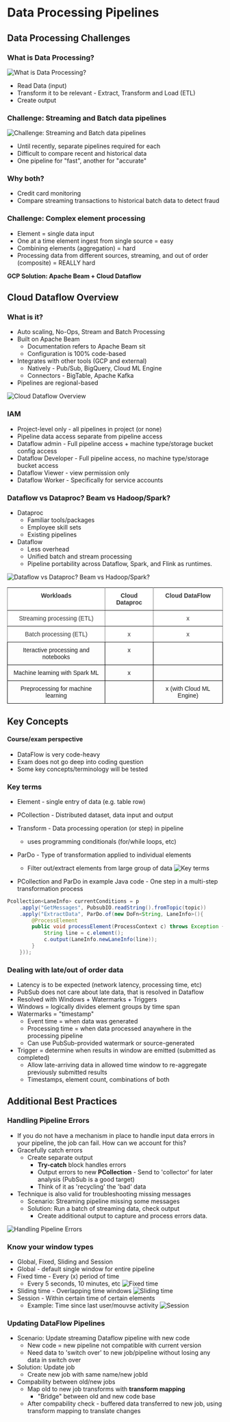 # Data Processing Pipelines

## Data Processing Challenges

### What is Data Processing?
  ![What is Data Processing?](./image/4-2-1.png "What is Data Processing?")
- Read Data (input)
- Transform it to be relevant - Extract, Transform and Load (ETL)
- Create output

### Challenge: Streaming and Batch data pipelines
![Challenge: Streaming and Batch data pipelines](./image/4-2-2.png "Challenge: Streaming and Batch data pipelines")
- Until recently, separate pipelines required for each
- Difficult to compare recent and historical data
- One pipeline for "fast", another for "accurate"

### Why both? 
- Credit card monitoring
- Compare streaming transactions to historical batch data to detect fraud

### Challenge: Complex element processing
- Element = single data input
- One at a time element ingest from single source = easy
- Combining elements (aggregation) = hard
- Processing data from different sources, streaming, and out of order (composite) = REALLY hard

**GCP Solution: Apache Beam + Cloud Dataflow**

## Cloud Dataflow Overview
### What is it?
- Auto scaling, No-Ops, Stream and Batch Processing 
- Built on Apache Beam
  - Documentation refers to Apache Beam sit
  - Configuration is 100% code-based
- Integrates with other tools (GCP and external)
  - Natively - Pub/Sub, BigQuery, Cloud ML Engine
  - Connectors - BigTable, Apache Kafka
- Pipelines are regional-based

![Cloud Dataflow Overview](./image/4-2-3.png "Cloud Dataflow Overview")

### IAM
- Project-level only - all pipelines in project (or none)
- Pipeline data access separate from pipeline access 
- Dataflow admin - Full pipeline access + machine type/storage bucket config access
- Dataflow Developer - Full pipeline access, no machine type/storage bucket access 
- Dataflow Viewer - view permission only
- Dataflow Worker - Specifically for service accounts
  
### Dataflow vs Dataproc? Beam vs Hadoop/Spark?
- Dataproc
  - Familiar tools/packages
  - Employee skill sets
  - Existing pipelines
- Dataflow 
  - Less overhead
  - Unified batch and stream processing
  - Pipeline portability across Dataflow, Spark, and Flink as runtimes. 

![Dataflow vs Dataproc? Beam vs Hadoop/Spark?](./image/4-2-4.png "Dataflow vs Dataproc? Beam vs Hadoop/Spark?")

<style type="text/css">
.tg  {border-collapse:collapse;border-spacing:0;}
.tg td{font-family:Arial, sans-serif;font-size:14px;padding:10px 5px;border-style:solid;border-width:1px;overflow:hidden;word-break:normal;border-color:black;}
.tg th{font-family:Arial, sans-serif;font-size:14px;font-weight:normal;padding:10px 5px;border-style:solid;border-width:1px;overflow:hidden;word-break:normal;border-color:black;}
.tg .tg-op08{font-weight:bold;background-color:#ffffff;color:#333333;border-color:inherit;text-align:center;vertical-align:top}
.tg .tg-baqh{text-align:center;vertical-align:top}
.tg .tg-ncgp{background-color:#ffffff;color:#333333;border-color:inherit;text-align:center;vertical-align:top}
</style>
<table class="tg">
  <tr>
    <th class="tg-op08">Workloads</th>
    <th class="tg-op08">Cloud Dataproc</th>
    <th class="tg-op08">Cloud DataFlow</th>
  </tr>
  <tr>
    <td class="tg-ncgp">Streaming processing (ETL)</td>
    <td class="tg-ncgp"></td>
    <td class="tg-ncgp">x</td>
  </tr>
  <tr>
    <td class="tg-ncgp">Batch processing (ETL)</td>
    <td class="tg-ncgp">x</td>
    <td class="tg-ncgp">x</td>
  </tr>
  <tr>
    <td class="tg-baqh">Iteractive processing and notebooks</td>
    <td class="tg-baqh">x</td>
    <td class="tg-baqh"></td>
  </tr>
  <tr>
    <td class="tg-baqh">Machine learning with Spark ML</td>
    <td class="tg-baqh">x</td>
    <td class="tg-baqh"></td>
  </tr>
  <tr>
    <td class="tg-baqh">Preprocessing for machine learning</td>
    <td class="tg-baqh"></td>
    <td class="tg-baqh">x (with Cloud ML Engine)</td>
  </tr>
</table>

## Key Concepts

#### Course/exam perspective
- DataFlow is very code-heavy
- Exam does not go deep into coding question
- Some key concepts/terminology will be tested

### Key terms
- Element - single entry of data (e.g. table row)
- PCollection - Distributed dataset, data input and output
- Transform - Data processing operation (or step) in pipeline 
  - uses programming conditionals (for/while loops, etc)
- ParDo - Type of transformation applied to individual elements 
  - Filter out/extract elements from large group of data
![Key terms](./image/4-2-5.png "DKey terms")

- PCollection and ParDo in example Java code - One step in a multi-step transformation process
```java
Pcollection<LaneInfo> currentConditions = p
    .apply("GetMessages", PubsubIO.readString().fromTopic(topic))
    .apply("ExtractData", ParDo.of(new DoFn<String, LaneInfo>(){
        @ProcessElement
        public void processElement(ProcessContext c) throws Exception {
            String line = c.element();
            c.output(LaneInfo.newLaneInfo(line));
        }
    }));
```

### Dealing with late/out of order data
- Latency is to be expected (network latency, processing time, etc)
- PubSub does not care about late data, that is resolved in Dataflow
- Resolved with Windows + Watermarks + Triggers
- Windows = logically divides element groups by time span
- Watermarks = "timestamp"
  - Event time = when data was generated 
  - Processing time = when data processed anaywhere in the processing pipeline
  - Can use PubSub-provided watermark or source-generated 
- Trigger = determine when results in window are emitted (submitted as completed)
  - Allow late-arriving data in allowed time window to re-aggregate previously submitted results
  - Timestamps, element count, combinations of both

## Additional Best Practices 
### Handling Pipeline Errors 
- If you do not have a mechanism in place to handle input data errors in your pipeline, the job can fail. How can we account for this?
- Gracefully catch errors
  - Create separate output
    - **Try-catch** block handles errors
    - Output errors to new **PCollection** - Send to 'collector' for later analysis (PubSub is a good target)
    - Think of it as 'recycling' the 'bad' data
- Technique is also valid for troubleshooting missing messages
  - Scenario: Streaming pipeline missing some messages
  - Solution: Run a batch of streaming data, check output
    - Create additional output to capture and process errors data. 

![Handling Pipeline Errors ](./image/4-2-6.png "Handling Pipeline Errors ")

### Know your window types
- Global, Fixed, Sliding and Session
- Global - default single window for entire pipeline
- Fixed time - Every (x) period of time
  - Every 5 seconds, 10 minutes, etc
  ![Fixed time](./image/4-2-7.png "Fixed time")
- Sliding time - Overlapping time windows
  ![Sliding time](./image/4-2-8.png "Sliding time")
- Session - Within certain time of certain elements
  - Example: Time since last user/mouvse activity
  ![Session](./image/4-2-9.png "Session")

### Updating DataFlow Pipelines
- Scenario: Update streaming Dataflow pipeline with new code
  - New code = new pipeline not compatible with current version
  - Need data to 'switch over' to new job/pipeline without losing any data in switch over
- Solution: Update job
  - Create new job with same name/new jobId
- Compability between old/new jobs
  - Map old to new job transforms with **transform mapping**
    - "Bridge" between old and new code base
  - After compability check - buffered data transferred to new job, using transform mapping to translate changes

